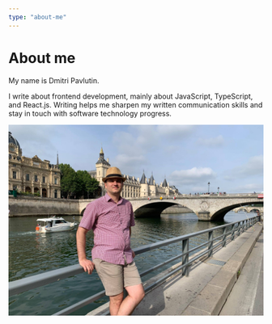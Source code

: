 ```yaml
---
type: "about-me"
---
```


# About me

My name is Dmitri Pavlutin. 

I write about frontend development, mainly about JavaScript, TypeScript, and React.js. Writing helps me sharpen my written communication skills and stay in touch with software technology progress.  

![Dmitri Pavlutin Seine](./images/dmitri-pavlutin-seine-4.jpg)